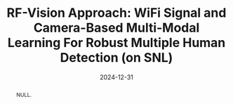 ---
title: "RF-Vision Approach: WiFi Signal and Camera-Based Multi-Modal Learning For Robust Multiple Human Detection (on SNL)"
collection: publications
permalink: /publication/2024-ij4
date: 2024-12-31
venue: 'null'
# paperurl: ''
pubtype: 'international_journal'
# just display our icon symbols
# link: 'https://sites.google.com/view/smart-networking/home?authuser=0'
code: 'https://github.com/FIVEYOUNGWOO/WiFiMobNet'
github: 'https://github.com/FIVEYOUNGWOO/WiFiMobNet'
citation: 'Iftikhar Ahmad, Manal Mosharaf, <strong>Youngwoo Oh</strong> and Wooyeol Choi. &quot;RF-Vision Approach: WiFi Signal and Camera-Based Multi-Modal Learning For Robust Multiple Human Detection.&quot; 2024. (<u>Status: In progress, ...</u>)'
excerpt_separator: ""
abstract: "NULL."
---